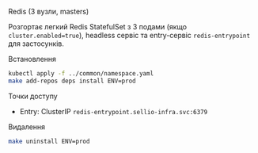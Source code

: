 Redis (3 вузли, masters)

Розгортає легкий Redis StatefulSet з 3 подами (якщо `cluster.enabled=true`), headless сервіс та entry-сервіс `redis-entrypoint` для застосунків.

Встановлення

```bash
kubectl apply -f ../common/namespace.yaml
make add-repos deps install ENV=prod
```

Точки доступу

- Entry: ClusterIP `redis-entrypoint.sellio-infra.svc:6379`

Видалення

```bash
make uninstall ENV=prod
```


